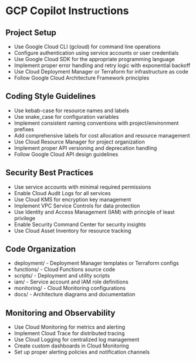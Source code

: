 # GCP Copilot Instructions

## Project Setup
- Use Google Cloud CLI (gcloud) for command line operations
- Configure authentication using service accounts or user credentials
- Use Google Cloud SDK for the appropriate programming language
- Implement proper error handling and retry logic with exponential backoff
- Use Cloud Deployment Manager or Terraform for infrastructure as code
- Follow Google Cloud Architecture Framework principles

## Coding Style Guidelines
- Use kebab-case for resource names and labels
- Use snake_case for configuration variables
- Implement consistent naming conventions with project/environment prefixes
- Add comprehensive labels for cost allocation and resource management
- Use Cloud Resource Manager for project organization
- Implement proper API versioning and deprecation handling
- Follow Google Cloud API design guidelines

## Security Best Practices
- Use service accounts with minimal required permissions
- Enable Cloud Audit Logs for all services
- Use Cloud KMS for encryption key management
- Implement VPC Service Controls for data protection
- Use Identity and Access Management (IAM) with principle of least privilege
- Enable Security Command Center for security insights
- Use Cloud Asset Inventory for resource tracking

## Code Organization
- deployment/ - Deployment Manager templates or Terraform configs
- functions/ - Cloud Functions source code
- scripts/ - Deployment and utility scripts
- iam/ - Service account and IAM role definitions
- monitoring/ - Cloud Monitoring configurations
- docs/ - Architecture diagrams and documentation

## Monitoring and Observability
- Use Cloud Monitoring for metrics and alerting
- Implement Cloud Trace for distributed tracing
- Use Cloud Logging for centralized log management
- Create custom dashboards in Cloud Monitoring
- Set up proper alerting policies and notification channels